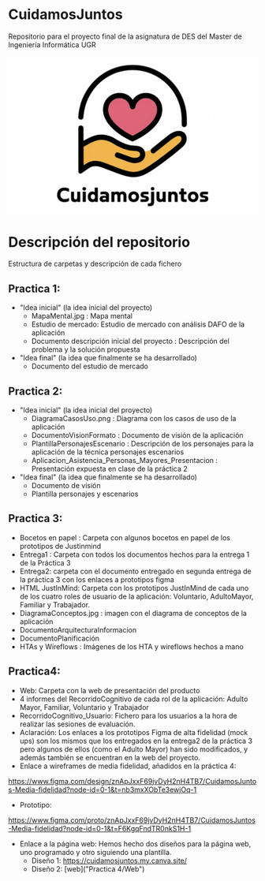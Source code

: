 # CuidamosJuntos
Repositorio para el proyecto final de la asignatura de DES del Master de Ingeniería Informática UGR

![captura](imagenes/cuidamos.png)

# Descripción del repositorio
Estructura de carpetas y descripción de cada fichero

## Practica 1:
- "Idea inicial" (la idea inicial del proyecto)
    - MapaMental.jpg : Mapa mental
    - Estudio de mercado: Estudio de mercado con análisis DAFO de la aplicación
    - Documento descripción inicial del proyecto : Descripción del problema y la solución propuesta
- "Idea final" (la idea que finalmente se ha desarrollado)
    - Documento del estudio de mercado

## Practica 2:
- "Idea inicial" (la idea inicial del proyecto)
    - DiagramaCasosUso.png : Diagrama con los casos de uso de la aplicación
    - DocumentoVisionFormato : Documento de visión de la aplicación
    - PlantillaPersonajesEscenario : Descripción de los personajes para la aplicación de la técnica personajes escenarios 
    - Aplicacion_Asistencia_Personas_Mayores_Presentacion : Presentación expuesta en clase de la práctica 2
- "Idea final" (la idea que finalmente se ha desarrollado)
    - Documento de visión
    - Plantilla personajes y escenarios

## Practica 3:
- Bocetos en papel : Carpeta con algunos bocetos en papel de los prototipos de Justinmind
- Entrega1 : Carpeta con todos los documentos hechos para la entrega 1 de la Práctica 3
- Entrega2: carpeta con el documento entregado en segunda entrega de la práctica 3 con los enlaces a prototipos figma
- HTML JustInMind: Carpeta con los prototipos JustInMind de cada uno de los cuatro roles de usuario de la aplicación: Voluntario, AdultoMayor, Familiar y Trabajador.
- DiagramaConceptos.jpg : imagen con el diagrama de conceptos de la aplicación
- DocumentoArquitecturaInformacion
- DocumentoPlanificación
- HTAs y Wireflows : Imágenes de los HTA y wireflows hechos a mano

## Practica4:
- Web: Carpeta con la web de presentación del producto
- 4 informes del RecorridoCognitivo de cada rol de la aplicación: Adulto Mayor, Familiar, Voluntario y Trabajador
- RecorridoCognitivo_Usuario: Fichero para los usuarios a la hora de realizar las sesiones de evaluación.
- Aclaración: Los enlaces a los prototipos Figma de alta fidelidad (mock ups) son los mismos que los entregados en la entrega2 de la práctica 3 pero algunos de ellos (como el Adulto Mayor) han sido modificados, y además también se encuentran en la web del proyecto.
- Enlace a wireframes de media fidelidad, añadidos en la práctica 4: 

https://www.figma.com/design/znApJxxF69jvDyH2nH4TB7/CuidamosJuntos-Media-fidelidad?node-id=0-1&t=nb3mxXObTe3ewjOq-1
- Prototipo:

https://www.figma.com/proto/znApJxxF69jvDyH2nH4TB7/CuidamosJuntos-Media-fidelidad?node-id=0-1&t=F6KgqFndTR0nkS1H-1
- Enlace a la página web:
Hemos hecho dos diseños para la página web, uno programado y otro siguiendo una plantilla. 
    - Diseño 1: https://cuidamosjuntos.my.canva.site/
    - Diseño 2: [web]("Practica 4/Web")

